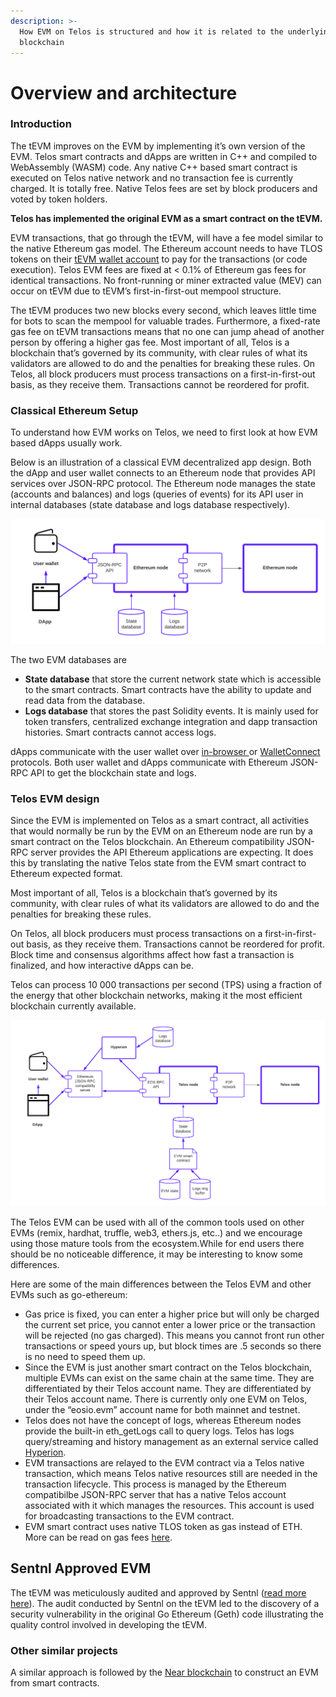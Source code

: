 ```yaml
---
description: >-
  How EVM on Telos is structured and how it is related to the underlying Telos
  blockchain
---
```


# Overview and architecture

### Introduction

The tEVM improves on the EVM by implementing it’s own version of the EVM. Telos smart contracts and dApps are written in C++ and compiled to WebAssembly (WASM) code. Any native C++ based smart contract is executed on Telos native network and no transaction fee is currently charged. It is totally free. Native Telos fees are set by block producers and voted by token holders.

**Telos has implemented the original EVM as a smart contract on the tEVM.**

EVM transactions, that go through the tEVM, will have a fee model similar to the native Ethereum gas model. The Ethereum account needs to have TLOS tokens on their [tEVM wallet account](../../users/getting-started-with-telos-accounts/#telos-evm) to pay for the transactions (or code execution). Telos EVM fees are fixed at < 0.1% of Ethereum gas fees for identical transactions. No front-running or miner extracted value (MEV) can occur on tEVM due to tEVM’s first-in-first-out mempool structure.&#x20;

The tEVM produces two new blocks every second, which leaves little time for bots to scan the mempool for valuable trades. Furthermore, a fixed-rate gas fee on tEVM transactions means that no one can jump ahead of another person by offering a higher gas fee. Most important of all, Telos is a blockchain that’s governed by its community, with clear rules of what its validators are allowed to do and the penalties for breaking these rules. On Telos, all block producers must process transactions on a first-in-first-out basis, as they receive them. Transactions cannot be reordered for profit.

### Classical Ethereum **S**etup

To understand how EVM works on Telos, we need to first look at how EVM based dApps usually work.

Below is an illustration of a classical EVM decentralized app design. Both the dApp and user wallet connects to an Ethereum node that provides API services over JSON-RPC protocol. The Ethereum node manages the state (accounts and balances) and logs (queries of events) for its API user in internal databases (state database and logs database respectively).

![Classical EVM dapp design](../../.gitbook/assets/Telos.png)

The two EVM databases are

* **State database** that store the current network state which is accessible to the smart contracts. Smart contracts have the ability to update and read data from the database.
* **Logs database** that stores the past Solidity events. It is mainly used for token transfers, centralized exchange integration and dapp transaction histories. Smart contracts cannot access logs.

dApps communicate with the user wallet over [in-browser ](https://docs.metamask.io/guide/ethereum-provider.html)or [WalletConnect](https://walletconnect.org) protocols. Both user wallet and dApps communicate with Ethereum JSON-RPC API to get the blockchain state and logs.

### Telos EVM design

Since the EVM is implemented on Telos as a smart contract, all activities that would normally be run by the EVM on an Ethereum node are run by a smart contract on the Telos blockchain. An Ethereum compatibility JSON-RPC server provides the API Ethereum applications are expecting. It does this by translating the native Telos state from the EVM smart contract to Ethereum expected format.

Most important of all, Telos is a blockchain that’s governed by its community, with clear rules of what its validators are allowed to do and the penalties for breaking these rules.&#x20;

On Telos, all block producers must process transactions on a first-in-first-out basis, as they receive them. Transactions cannot be reordered for profit. Block time and consensus algorithms affect how fast a transaction is finalized, and how interactive dApps can be.&#x20;

Telos can process 10 000 transactions per second (TPS) using a fraction of the energy that other blockchain networks, making it the most efficient blockchain currently available.

![Telos EVM dapp design](<../../.gitbook/assets/Telos - Telos EVM design.png>)

The Telos EVM can be used with all of the common tools used on other EVMs (remix, hardhat, truffle, web3, ethers.js, etc..) and we encourage using those mature tools from the ecosystem.While for end users there should be no noticeable difference, it may be interesting to know some differences.&#x20;

Here are some of the main differences between the Telos EVM and other EVMs such as go-ethereum:&#x20;

* Gas price is fixed, you can enter a higher price but will only be charged the current set price, you cannot enter a lower price or the transaction will be rejected (no gas charged). This means you cannot front run other transactions or speed yours up, but block times are .5 seconds so there is no need to speed them up.&#x20;
* Since the EVM is just another smart contract on the Telos blockchain, multiple EVMs can exist on the same chain at the same time. They are differentiated by their Telos account name. They are differentiated by their Telos account name. There is currently only one EVM on Telos, under the “eosio.evm” account name for both mainnet and testnet. &#x20;
* Telos does not have the concept of logs, whereas Ethereum nodes provide the built-in eth\_getLogs call to query logs. Telos has logs query/streaming and history management as an external service called [Hyperion](https://eosrio.io/hyperion/).
* EVM transactions are relayed to the EVM contract via a Telos native transaction, which means Telos native resources still are needed in the transaction lifecycle. This process is managed by the Ethereum compatibilbe JSON-RPC server that has a native Telos account associated with it which manages the resources. This account is used for broadcasting transactions to the EVM contract. &#x20;
* EVM smart contract uses native TLOS token as gas instead of ETH. More can be read on gas fees [here](gas-fees.md).

## Sentnl Approved EVM

The tEVM was meticulously audited and approved by Sentnl ([read more here](https://www.telos.net/news/telos-evm-approved-audit-certificate-received)). The audit conducted by Sentnl on the tEVM led to the discovery of a security vulnerability in the original Go Ethereum (Geth) code illustrating the quality control involved in developing the tEVM.

### Other similar projects

A similar approach is followed by the [Near blockchain](https://github.com/aurora-is-near/aurora-engine) to construct an EVM from smart contracts.
